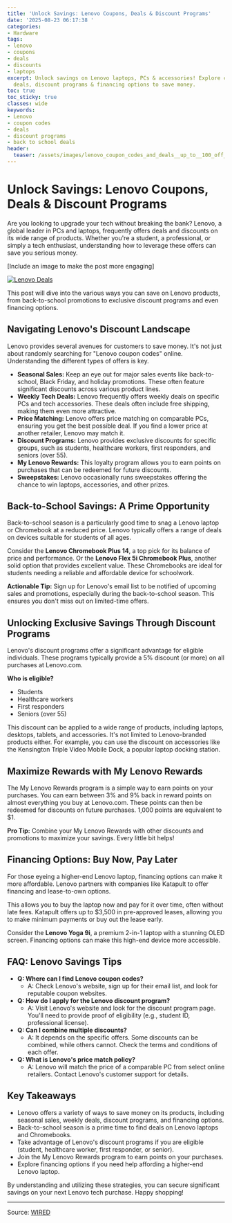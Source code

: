 ```yaml
---
title: 'Unlock Savings: Lenovo Coupons, Deals & Discount Programs'
date: '2025-08-23 06:17:38 '
categories:
- Hardware
tags:
- lenovo
- coupons
- deals
- discounts
- laptops
excerpt: Unlock savings on Lenovo laptops, PCs & accessories! Explore coupons, back-to-school
  deals, discount programs & financing options to save money.
toc: true
toc_sticky: true
classes: wide
keywords:
- Lenovo
- coupon codes
- deals
- discount programs
- back to school deals
header:
  teaser: /assets/images/lenovo_coupon_codes_and_deals__up_to__100_off_pcs_20250823061737.png
---
```


# Unlock Savings: Lenovo Coupons, Deals & Discount Programs

Are you looking to upgrade your tech without breaking the bank? Lenovo, a global leader in PCs and laptops, frequently offers deals and discounts on its wide range of products. Whether you're a student, a professional, or simply a tech enthusiast, understanding how to leverage these offers can save you serious money.

[Include an image to make the post more engaging]

[![Lenovo Deals](https://media.wired.com/photos/67b63b909468ebbf8f0cbc77/master/pass/WIRED-Coupons-R2_8.png)](https://media.wired.com/photos/67b63b909468ebbf8f0cbc77/master/pass/WIRED-Coupons-R2_8.png)

This post will dive into the various ways you can save on Lenovo products, from back-to-school promotions to exclusive discount programs and even financing options.

## Navigating Lenovo's Discount Landscape

Lenovo provides several avenues for customers to save money. It's not just about randomly searching for "Lenovo coupon codes" online. Understanding the different types of offers is key.

*   **Seasonal Sales:** Keep an eye out for major sales events like back-to-school, Black Friday, and holiday promotions. These often feature significant discounts across various product lines.
*   **Weekly Tech Deals:** Lenovo frequently offers weekly deals on specific PCs and tech accessories. These deals often include free shipping, making them even more attractive.
*   **Price Matching:** Lenovo offers price matching on comparable PCs, ensuring you get the best possible deal. If you find a lower price at another retailer, Lenovo may match it.
*   **Discount Programs:** Lenovo provides exclusive discounts for specific groups, such as students, healthcare workers, first responders, and seniors (over 55).
*   **My Lenovo Rewards:** This loyalty program allows you to earn points on purchases that can be redeemed for future discounts.
*   **Sweepstakes:** Lenovo occasionally runs sweepstakes offering the chance to win laptops, accessories, and other prizes.

## Back-to-School Savings: A Prime Opportunity

Back-to-school season is a particularly good time to snag a Lenovo laptop or Chromebook at a reduced price. Lenovo typically offers a range of deals on devices suitable for students of all ages.

Consider the **Lenovo Chromebook Plus 14**, a top pick for its balance of price and performance. Or the **Lenovo Flex 5i Chromebook Plus**, another solid option that provides excellent value. These Chromebooks are ideal for students needing a reliable and affordable device for schoolwork.

**Actionable Tip:** Sign up for Lenovo's email list to be notified of upcoming sales and promotions, especially during the back-to-school season. This ensures you don't miss out on limited-time offers.

## Unlocking Exclusive Savings Through Discount Programs

Lenovo's discount programs offer a significant advantage for eligible individuals. These programs typically provide a 5% discount (or more) on all purchases at Lenovo.com.

**Who is eligible?**

*   Students
*   Healthcare workers
*   First responders
*   Seniors (over 55)

This discount can be applied to a wide range of products, including laptops, desktops, tablets, and accessories. It's not limited to Lenovo-branded products either. For example, you can use the discount on accessories like the Kensington Triple Video Mobile Dock, a popular laptop docking station.

## Maximize Rewards with My Lenovo Rewards

The My Lenovo Rewards program is a simple way to earn points on your purchases. You can earn between 3% and 9% back in reward points on almost everything you buy at Lenovo.com. These points can then be redeemed for discounts on future purchases. 1,000 points are equivalent to $1.

**Pro Tip:** Combine your My Lenovo Rewards with other discounts and promotions to maximize your savings. Every little bit helps!

## Financing Options: Buy Now, Pay Later

For those eyeing a higher-end Lenovo laptop, financing options can make it more affordable. Lenovo partners with companies like Katapult to offer financing and lease-to-own options.

This allows you to buy the laptop now and pay for it over time, often without late fees. Katapult offers up to $3,500 in pre-approved leases, allowing you to make minimum payments or buy out the lease early.

Consider the **Lenovo Yoga 9i**, a premium 2-in-1 laptop with a stunning OLED screen. Financing options can make this high-end device more accessible.

## FAQ: Lenovo Savings Tips

*   **Q: Where can I find Lenovo coupon codes?**
    *   A: Check Lenovo's website, sign up for their email list, and look for reputable coupon websites.
*   **Q: How do I apply for the Lenovo discount program?**
    *   A: Visit Lenovo's website and look for the discount program page. You'll need to provide proof of eligibility (e.g., student ID, professional license).
*   **Q: Can I combine multiple discounts?**
    *   A: It depends on the specific offers. Some discounts can be combined, while others cannot. Check the terms and conditions of each offer.
*   **Q: What is Lenovo's price match policy?**
    *   A: Lenovo will match the price of a comparable PC from select online retailers. Contact Lenovo's customer support for details.

## Key Takeaways

*   Lenovo offers a variety of ways to save money on its products, including seasonal sales, weekly deals, discount programs, and financing options.
*   Back-to-school season is a prime time to find deals on Lenovo laptops and Chromebooks.
*   Take advantage of Lenovo's discount programs if you are eligible (student, healthcare worker, first responder, or senior).
*   Join the My Lenovo Rewards program to earn points on your purchases.
*   Explore financing options if you need help affording a higher-end Lenovo laptop.

By understanding and utilizing these strategies, you can secure significant savings on your next Lenovo tech purchase. Happy shopping!

---

Source: [WIRED](https://www.wired.com/story/lenovo-coupon-code/)